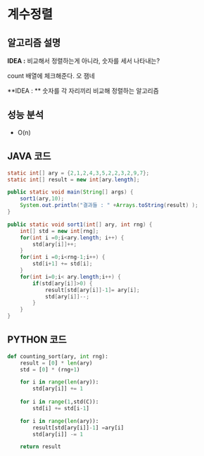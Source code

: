 # 계수정렬

## **알고리즘 설명**

**IDEA :** 비교해서 정렬하는게 아니라, 숫자를 세서 나타내는?

count 배열에 체크해준다. 오 잼네

**IDEA : ** 숫자를 각 자리끼리 비교해 정렬하는 알고리즘

## **성능 분석**

- O(n)

## **JAVA 코드**

```java
static int[] ary = {2,1,2,4,3,5,2,2,3,2,9,7};
static int[] result = new int[ary.length];

public static void main(String[] args) {
    sort1(ary,10);
    System.out.println("결과들 : " +Arrays.toString(result) );
}

public static void sort1(int[] ary, int rng) {
    int[] std = new int[rng];
    for(int i =0;i<ary.length; i++) {
        std[ary[i]]++;
    }
    for(int i =0;i<rng-1;i++) {
        std[i+1] += std[i];
    }
    for(int i=0;i< ary.length;i++) {
        if(std[ary[i]]>0) {
            result[std[ary[i]]-1]= ary[i];
            std[ary[i]]--;
        }
    }
}
```

## **PYTHON 코드**

```python
def counting_sort(ary, int rng):
    result = [0] * len(ary)
    std = [0] * (rng+1)

    for i in range(len(ary)):
        std[ary[i]] += 1
    
    for i in range(1,std(C)):
        std[i] += std[i-1]

    for i in range(len(ary)):
        result[std[ary[i]]-1] =ary[i]
        std[ary[i]] -= 1

    return result
```

